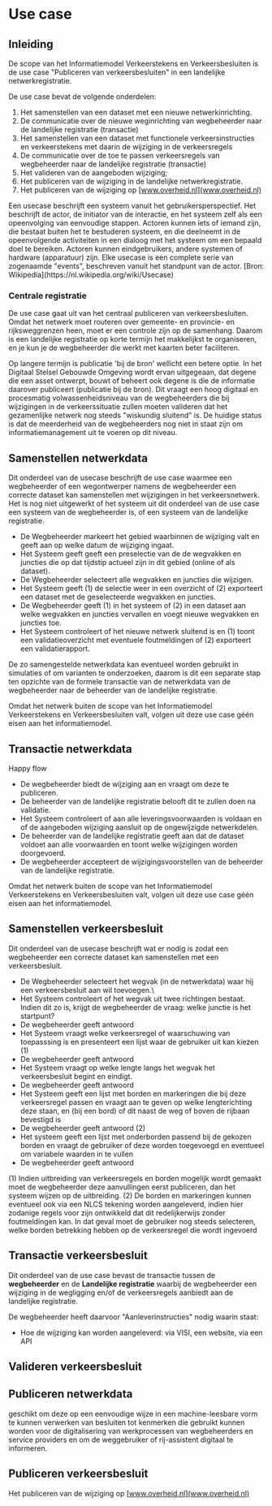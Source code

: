 # Use case


## Inleiding

De scope van het Informatiemodel Verkeerstekens en Verkeersbesluiten is de use case "Publiceren van verkeersbesluiten" in een landelijke netwerkregistratie.

De use case bevat de volgende onderdelen:

1. Het samenstellen van een dataset met een nieuwe netwerkinrichting.
2. De communicatie over de nieuwe weginrichting van wegbeheerder naar de landelijke registratie (transactie)
3. Het samenstellen van een dataset met functionele verkeersinstructies en verkeerstekens met daarin de wijziging in de verkeersregels
4. De communicatie over de toe te passen verkeersregels van wegbeheerder naar de landelijke registratie (transactie)
5. Het valideren van de aangeboden wijziging;
6. Het publiceren van de wijziging in de landelijke netwerkregistratie. 
7. Het publiceren van de wijziging op [www.overheid.nl](www.overheid.nl) 

<aside class="note" title="Definitie use case">
Een usecase beschrijft een systeem vanuit het gebruikersperspectief. Het beschrijft de actor, de initiator van de interactie, en het systeem zelf als een opeenvolging van eenvoudige stappen. Actoren kunnen iets of iemand zijn, die bestaat buiten het te bestuderen systeem, en die deelneemt in de opeenvolgende activiteiten in een dialoog met het systeem om een bepaald doel te bereiken. Actoren kunnen eindgebruikers, andere systemen of hardware (apparatuur) zijn. Elke usecase is een complete serie van zogenaamde "events", beschreven vanuit het standpunt van de actor. [Bron: Wikipedia](https://nl.wikipedia.org/wiki/Usecase)
 </aside>

### Centrale registratie

De use case gaat uit van het centraal publiceren van verkeersbesluiten. Omdat het netwerk moet routeren over gemeente- en provincie- en rijksweggrenzen heen, moet er een controle zijn op de samenhang. Daarom is een landelijke registratie op korte termijn het makkelijkst te organiseren, en je kun je de wegbeheerder die werkt met kaarten beter faciliteren. 

<aside class="note" title="Publicatie bij de bron">
Op langere termijn is publicatie 'bij de bron' wellicht een betere optie. In het Digitaal Stelsel Gebouwde Omgeving wordt ervan uitgegeaan, dat degene die een asset ontwerpt, bouwt of beheert ook degene is die de informatie daarover publiceert (publicatie bij de bron). Dit vraagt een hoog digitaal en procesmatig volwassenheidsniveau van de wegbeheerders die bij wijzigingen in de verkeerssituatie zullen moeten valideren dat het gezamenlijke netwerk nog steeds "wiskundig sluitend" is. De huidige status is dat de meerderheid van de wegbeheerders nog niet in staat zijn om informatiemanagement uit te voeren op dit niveau.
</aside>


## Samenstellen netwerkdata

Dit onderdeel van de usecase beschrijft de use case waarmee een wegbeheerder of een wegontwerper namens de wegbeheerder een correcte dataset kan samenstellen met wijzigingen in het verkeersnetwerk. Het is nog niet uitgewerkt of het systeem uit dit onderdeel van de use case een systeem van de wegbeheerder is, of een systeem van de landelijke registratie.

* De Wegbeheerder markeert het gebied waarbinnen de wijziging valt en geeft aan op welke datum de wijziging ingaat.
* Het Systeem geeft geeft een preselectie van de de wegvakken en juncties die op dat tijdstip actueel zijn in dit gebied (online of als dataset).
* De Wegbeheerder selecteert alle wegvakken en juncties die wijzigen.
* Het Systeem geeft (1) de selectie weer in een overzicht of (2) exporteert een dataset met de geselecteerde wegvakken en juncties.
* De Wegbeheerder geeft (1) in het systeem of (2) in een dataset aan welke wegvakken en juncties vervallen en voegt nieuwe wegvakken en juncties toe. 
* Het Systeem controleert of het nieuwe netwerk sluitend is en (1) toont een validatieoverzicht met eventuele foutmeldingen of (2) exporteert een validatierapport.

De zo samengestelde netwerkdata kan eventueel worden gebruikt in simulaties of om varianten te onderzoeken, daarom is dit een separate stap ten opzichte van de formele transactie van de netwerkdata van de wegbeheerder naar de beheerder van de landelijke registratie.

Omdat het netwerk buiten de scope van het Informatiemodel Verkeerstekens en Verkeersbesluiten valt, volgen uit deze use case géén eisen aan het informatiemodel.
 
 

## Transactie netwerkdata 
Happy flow 
* De wegbeheerder biedt de wijziging aan en vraagt om deze te publiceren. 
* De beheerder van de landelijke registratie belooft dit te zullen doen na validatie.
* Het Systeem controleert of aan alle leveringsvoorwaarden is voldaan en of de aangeboden wijziging aansluit op de ongewijzigde netwerkdelen.
* De beheerder van de landelijke registratie geeft aan dat de dataset voldoet aan alle voorwaarden en toont welke wijzigingen worden doorgevoerd.
* De wegbeheerder accepteert de wijzigingsvoorstellen van de beheerder van de landelijke registratie.

Omdat het netwerk buiten de scope van het Informatiemodel Verkeerstekens en Verkeersbesluiten valt, volgen uit deze use case géén eisen aan het informatiemodel.

## Samenstellen verkeersbesluit
Dit onderdeel van de usecase beschrijft wat er nodig is zodat een wegbeheerder een correcte dataset kan samenstellen met een verkeersbesluit.

* De Wegbeheerder selecteert het wegvak (in de netwerkdata) waar hij een verkeersbesluit aan wil toevoegen.\
* Het Systeem controleert of het wegvak uit twee richtingen bestaat. Indien dit zo is, krijgt de wegbeheerder de vraag: welke junctie is het startpunt? 
* De wegbeheerder geeft antwoord
* Het Systeem vraagt welke verkeersregel of waarschuwing van toepasssing is en presenteert een lijst waar de gebruiker uit kan kiezen (1)
* De wegbeheerder geeft antwoord
* Het Systeem vraagt op welke lengte langs het wegvak het verkeersbesluit begint en eindigt.
* De wegbeheerder geeft antwoord
* Het Systeem geeft een lijst met borden en markeringen die bij deze verkeersregel passen en vraagt aan te geven op welke lengterichting deze staan, en (bij een bord) of dit naast de weg of boven de rijbaan bevestigd is
* De wegbeheerder geeft antwoord (2)
*  Het systeem geeft een lijst met onderborden passend bij de gekozen borden en vraagt de gebruiker of deze worden toegevoegd en eventueel om variabele waarden in te vullen
* De wegbeheerder geeft antwoord


(1) Indien uitbreiding van verkeersregels en borden mogelijk wordt gemaakt moet de wegbeheerder deze aanvullingen eerst publiceren, dan het systeem wijzen op de uitbreiding. 
(2) De borden en markeringen kunnen eventueel ook via een NLCS tekening worden aangeleverd, indien hier zodanige regels voor zijn ontwikkeld dat dit redelijkerwijs zonder foutmeldingen kan. In dat geval moet de gebruiker nog steeds selecteren, welke borden betrekking hebben op de verkeersregel die wordt ingevoerd

## Transactie verkeersbesluit
Dit onderdeel van de use case bevast de transactie tussen de **wegbeheerder** en de **Landelijke registratie** waarbij de wegbeheerder een wijziging in de wegligging en/of de verkeersregels aanbiedt aan de landelijke registratie. 

De wegbeheerder heeft daarvoor "Aanleverinstructies" nodig waarin staat:
- Hoe de wijziging kan worden aangeleverd: via VISI, een website, via een API


## Valideren verkeersbesluit


## Publiceren netwerkdata
 geschikt om deze op een eenvoudige wijze in een machine-leesbare vorm te kunnen verwerken van besluiten tot kenmerken die gebruikt kunnen worden voor de digitalisering van werkprocessen van wegbeheerders en service providers en om de weggebruiker of rij-assistent digitaal te informeren.

## Publiceren verkeersbesluit
Het publiceren van de wijziging op [www.overheid.nl](www.overheid.nl) 






